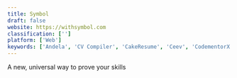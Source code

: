 ```yaml
---
title: Symbol
draft: false 
website: https://withsymbol.com
classification: ['']
platform: ['Web']
keywords: ['Andela', 'CV Compiler', 'CakeResume', 'Ceev', 'CodementorX', 'Drift Email', 'FlowCV', 'Kickresume', 'Leonard for Linkedin', 'LinkedIn Pulse', 'My Resume Format', 'Novorésumé', 'Resume Checklist', 'Resume Samples', 'Resume Worded', 'Resume.io', 'SpringRole', 'Standard Resume Pro', 'SwiftCV', 'Targeted Resume', 'UProc for LinkedIn']
---
```

A new, universal way to prove your skills